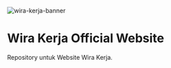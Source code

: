 ![wira-kerja-banner](/public/img/logo.png)

# Wira Kerja Official Website

Repository untuk Website Wira Kerja.

